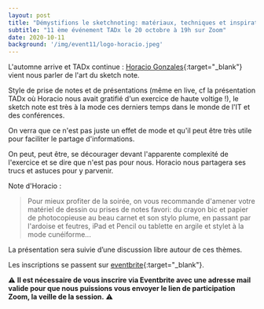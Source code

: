 ```yaml
---
layout: post
title: "Démystifions le sketchnoting: matériaux, techniques et inspiration"
subtitle: "11 ème événement TADx le 20 octobre à 19h sur Zoom"
date: 2020-10-11
background: '/img/event11/logo-horacio.jpeg'
---
```

L'automne arrive et TADx continue : [Horacio Gonzales](https://twitter.com/LostInBrittany){:target="_blank"} vient nous parler de l'art du sketch note.

Style de prise de notes et de présentations (même en live, cf la présentation TADx où Horacio nous avait gratifié d'un exercice de haute voltige !), le sketch note est très à la mode ces derniers temps dans le monde de l'IT et des conférences.

On verra que ce n'est pas juste un effet de mode et qu'il peut être très utile pour faciliter le partage d'informations.

On peut, peut être, se décourager devant l'apparente complexité de l'exercice et se dire que n'est pas pour nous. Horacio nous partagera ses trucs et astuces pour y parvenir.

Note d'Horacio : 
>Pour mieux profiter de la soirée, on vous recommande d'amener votre matériel de dessin ou prises de notes favori: du crayon bic et papier de photocopieuse au beau carnet et son stylo plume, en passant par l'ardoise et feutres, iPad et Pencil ou tablette en argile et stylet à la mode cunéiforme... 

La présentation sera suivie d’une discussion libre autour de ces thèmes.

Les inscriptions se passent sur [eventbrite](https://www.eventbrite.fr){:target="_blank"}.

⚠️ **Il est nécessaire de vous inscrire via Eventbrite avec une adresse mail valide pour que nous puissions vous envoyer le lien de participation Zoom, la veille de la session.** ⚠️ 
